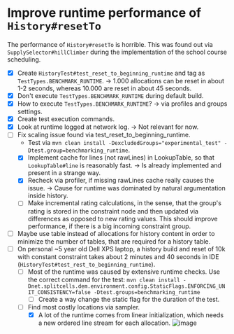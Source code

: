 # Improve runtime performance of `History#resetTo`
The performance of `History#resetTo` is horrible.
This was found out via `SupplySelector#hillClimber` during the implementation of the school course scheduling.

* [x] Create `HistoryTest#test_reset_to_beginning_runtime` and tag as `TestTypes.BENCHMARK_RUNTIME`. -> 1.000 allocations can be reset in about 1-2 seconds, whereas 10.000 are reset in about 45 seconds.
* [x] Don't execute `TestTypes.BENCHMARK_RUNTIME` during default build.
* [x] How to execute `TestTypes.BENCHMARK_RUNTIME`?  -> via profiles and groups settings.
* [x] Create test execution commands.
* [x] Look at runtime logged at network log. -> Not relevant for now.
* [ ] Fix scaling issue found via test_reset_to_beginning_runtime.
    * Test via `mvn clean install -DexcludedGroups="experimental_test" -Dtest.group=benchmarking_runtime`.
    * [x] Implement cache for lines (not rawLines) in LookupTable, so that `LookupTable#line` is reasonably fast. -> Is already implemented and present in a strange way.
    * [x] Recheck via profiler, if missing rawLines cache really causes the issue. -> Cause for runtime was dominated by natural argumentation inside history.
    * [ ] Make incremental rating calculations, in the sense, that the group's rating is stored in the constraint node and then updated via differences as opposed to new rating values. This should improve performance, if there is a big incoming constraint group.
* [ ] Maybe use table instead of allocations for history content in order to minimize the number of tables, that are required for a history table.
* [ ] On personal ~5 year old Dell XPS laptop, a history build and reset of 10k with constant constraint takes about 2 minutes and 40 seconds in IDE (`HistoryTest#test_rest_to_beginning_runtime`).
    * [ ] Most of the runtime was caused by extensive runtime checks. Use the correct command for the test: `mvn clean install -Dnet.splitcells.dem.environment.config.StaticFlags.ENFORCING_UNIT_CONSISTENCY=false -Dtest.groups=benchmarking_runtime
      `
        * [ ] Create a way change the static flag for the duration of the test.
    * [ ] Find most costly locations via sampler.
        * [x] A lot of the runtime comes from linear initialization, which needs a new ordered line stream for each allocation.
          ![image](https://user-images.githubusercontent.com/119068338/232309639-198d581d-705e-41c0-88e8-f0b1c2e225d3.png)
